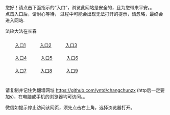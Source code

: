 您好！请点击下面指示的“入口”，浏览此网站是安全的，且为您带来平安。。 <br/>
点击入口后，请耐心等待， 过程中可能会出现无法打开的提示，请忽略，最终会进入网站. </br>

法轮大法在长春<br/>
<div style="padding:10px"><a style="margin:20px" target="_blank" href="https://d2ei6ij0xxifxr.cloudfront.net/2Qpsp?nmrsf" id="ccLink1" rel="nofollow">入口1</a> <a target="_blank" style="margin:20px" href="https://ddcrl2gmfd5xn.cloudfront.net/2Qpsp?keomhv" id="ccLink2" rel="nofollow">入口2</a> <a style="margin:20px" target="_blank" href="https://d3rv5v171h6jes.cloudfront.net/2Qpsp?epdcwla" id="ccLink3" rel="nofollow">入口3</a></div>

<div style="padding:10px" ><a style="margin:20px" target="_blank" href="https://d2ei6ij0xxifxr.cloudfront.net/2Qpsp?nmrsf" id="ccLink4" rel="nofollow">入口4</a> <a style="margin:20px" href="https://ddcrl2gmfd5xn.cloudfront.net/2Qpsp?keomhv" target="_blank" id="ccLink5" rel="nofollow">入口5</a> <a style="margin:20px" href="https://d3rv5v171h6jes.cloudfront.net/2Qpsp?epdcwla" target="_blank" id="ccLink6" rel="nofollow">入口6</a></div>

<div style="padding:10px"><a style="margin:20px" target="_blank" href="https://d2ei6ij0xxifxr.cloudfront.net/2Qpsp?nmrsf" id="ccLink7" rel="nofollow">入口7</a> <a style="margin:20px" href="https://ddcrl2gmfd5xn.cloudfront.net/2Qpsp?keomhv" target="_blank" id="ccLink8" rel="nofollow">入口8</a> <a style="margin:20px" target="_blank" href="https://d3rv5v171h6jes.cloudfront.net/2Qpsp?epdcwla" id="ccLink9" rel="nofollow">入口9</a></div>

<br/>



请复制并记住免翻墙网址 https://github.com/yntd/changchunzx (http后一定要加s)，在电脑或手机的浏览器均可访问。。<br/>

微信如提示停止访问该网页，须先点击右上角，选择浏览器打开。
